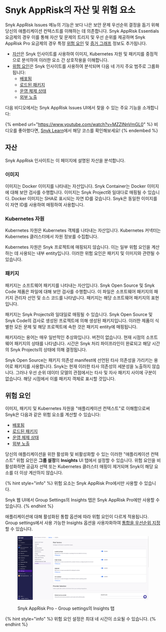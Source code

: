 # Snyk AppRisk의 자산 및 위험 요소

Snyk AppRisk Issues 메뉴의 기능은 보다 나은 보안 문제 우선순위 결정을 돕기 위해 당신의 애플리케이션 컨텍스트를 이해하는 데 의존합니다. Snyk AppRisk Essentials 요금제의 경우 이를 통해 자산 및 문제의 트리지 및 우선 순위를 제공하며 Snyk AppRisk Pro 요금제의 경우 특정 [위험 요인](./#risk-factors) 및 [증거 그래프](../using-the-issues-ui-with-snyk-apprisk/evidence-graph.md) 정보도 추가됩니다.

* [자산](./#자산)은 Snyk 인사이트를 사용하여 이미지, Kubernetes 자원 및 패키지를 중점적으로 분석하여 이러한 요소 간 상호작용을 이해합니다.
* [위험 요인](./#risk-factors)은 Snyk 인사이트를 사용하여 분석되며 다음 네 가지 주요 범주로 그룹화됩니다:
  * [배포됨](risk-factor-deployed.md)
  * [로드된 패키지](risk-factor-loaded-package.md)
  * [운영 체제 상태](risk-factor-os-condition.md)
  * [외부 노출](risk-factor-public-facing.md)

다음 비디오에서는 Snyk AppRisk Issues UI에서 찾을 수 있는 주요 기능을 소개합니다:

{% embed url="https://www.youtube.com/watch?v=MZZINnVmGL0" %}
비디오를 좋아했다면, [Snyk Learn](https://learn.snyk.io/catalog/?type=product-training\&topics=AppRisk)에서 해당 코스를 확인해보세요!
{% endembed %}

## 자산

Snyk AppRisk 인사이트는 이 페이지에 설명된 자산을 분석합니다.

### 이미지

이미지는 Docker 이미지를 나타내는 자산입니다. Snyk Container는 Docker 이미지에 대해 보안 검사를 수행합니다. 이미지는 Snyk Project와 일대다로 매핑될 수 있습니다. Docker 이미지는 SHA로 표시되는 자연 ID를 갖습니다. Snyk은 동일한 이미지를 이 자연 ID를 사용하여 매핑하여 사용합니다.

### Kubernetes 자원

Kubernetes 자원은 Kubernetes 객체를 나타내는 자산입니다. Kubernetes 커넥터는 Kubernetes 클러스터에서 자원 정보를 수집합니다.

Kubernetes 자원은 Snyk 프로젝트에 매핑되지 않습니다. 이는 일부 위험 요인을 계산하는 데 사용되는 내부 entity입니다. 이러한 위험 요인은 패키지 및 이미지와 관련될 수 있습니다.

### 패키지

패키지는 소프트웨어 패키지를 나타내는 자산입니다. Snyk Open Source 및 Snyk Code 제품은 파일에 대해 보안 검사를 수행합니다. 이 파일은 소프트웨어 패키지의 패키지 관리자 선언 및 소스 코드를 나타냅니다. 패키지는 해당 소프트웨어 패키지의 표현입니다.

패키지는 Snyk Projects와 일대일로 매핑될 수 있습니다. Snyk Open Source 및 Snyk Code의 검사로 생성된 프로젝트에 의해 생성된 패키지입니다. 이러한 제품이 식별한 모든 문제 및 해당 프로젝트에 속한 것은 패키지 entity에 매핑됩니다.

패키지라는 용어는 매우 일반적인 추상화입니다. 버전이 없습니다. 현재 시점의 소프트웨어 패키지의 상태를 나타냅니다. 시간은 Snyk 처리 파이프라인이 완료되고 해당 시간의 Snyk Projects의 상태에 의해 결정됩니다.

Snyk Open Source는 패키지 의존성 manifest에 선언된 타사 의존성을 가리키는 용어로 패키지를 사용합니다. Snyk는 현재 이러한 타사 의존성의 세분성을 노출하지 않습니다. 그러나 우선 순위 데이터 모델의 관점에서는 타사 및 자사 패키지 사이에 구분이 없습니다. 해당 시점에서 이를 패키지 객체로 표시할 것입니다.

## 위험 요인

이미지, 패키지 및 Kubernetes 자원을 "애플리케이션 컨텍스트"로 이해함으로써 Snyk은 다음과 같은 위험 요소를 계산할 수 있습니다:

* [배포됨](risk-factor-deployed.md)
* [로드된 패키지](risk-factor-loaded-package.md)
* [운영 체제 상태](risk-factor-os-condition.md)
* [외부 노출](risk-factor-public-facing.md)

당신의 애플리케이션을 위한 활성화 및 비활성화할 수 있는 이러한 "애플리케이션 컨텍스트" 위험 요인은 **그룹 설정**의 **Insights** UI 탭에서 설정할 수 있습니다. 위험 요인을 비활성화하면 공급자 선택 또는 Kubernetes 클러스터 매핑이 제거되며 Snyk이 해당 요소를 더 이상 계산하지 않습니다.

{% hint style="info" %}
위험 요소는 Snyk AppRisk Pro에서만 사용할 수 있습니다.

Snyk 웹 UI에서 Group Settings의 Insights 탭은 Snyk AppRisk Pro에만 사용할 수 있습니다.
{% endhint %}

애플리케이션에 대해 활성화된 통합 옵션에 따라 위험 요인이 다르게 적용됩니다. Group settings에서 사용 가능한 Insights 옵션을 사용자화하여 [통합을 우선순위 지정](../set-up-insights-for-snyk-apprisk/#prioritize-your-integrations)할 수 있습니다.

<figure><img src="../../../.gitbook/assets/image (457).png" alt="Snyk AppRisk Pro - Group settings의 Insights 탭"><figcaption><p>Snyk AppRisk Pro - Group settings의 Insights 탭</p></figcaption></figure>

{% hint style="info" %}
위험 요인 설정은 최대 네 시간이 소요될 수 있습니다.
{% endhint %}
